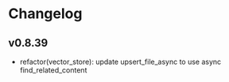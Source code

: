 # Changelog

## v0.8.39

- refactor(vector_store): update upsert_file_async to use async find_related_content
